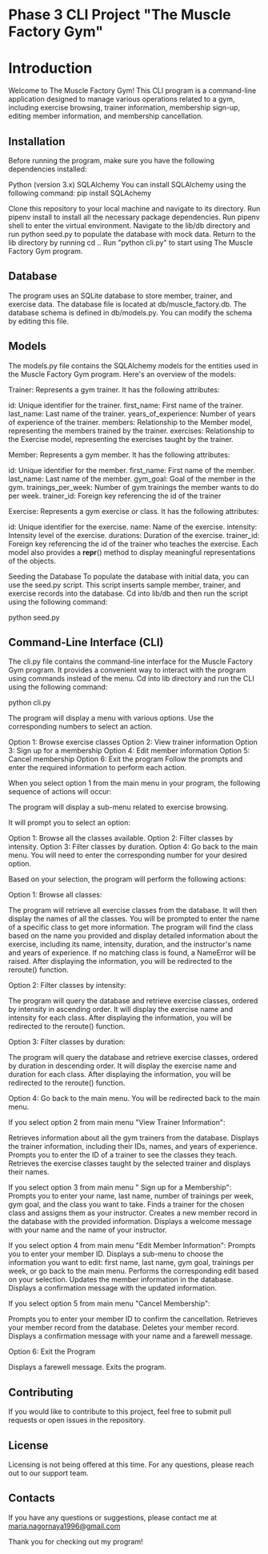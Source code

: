# Phase 3 CLI Project "The Muscle Factory Gym"

# Introduction
Welcome to The Muscle Factory Gym! This CLI program is a command-line application designed to manage various operations related to a gym, including exercise browsing, trainer information, membership sign-up, editing member information, and membership cancellation.

## Installation
Before running the program, make sure you have the following dependencies installed:

Python (version 3.x)
SQLAlchemy
You can install SQLAlchemy using the following command:
pip install SQLAchemy

Clone this repository to your local machine and navigate to its directory.
Run pipenv install to install all the necessary package dependencies.
Run pipenv shell to enter the virtual environment.
Navigate to the lib/db directory and run python seed.py to populate the database with mock data.
Return to the lib directory by running cd ..
Run "python cli.py" to start using The Muscle Factory Gym program.

## Database
The program uses an SQLite database to store member, trainer, and exercise data. The database file is located at db/muscle_factory.db. The database schema is defined in db/models.py. You can modify the schema by editing this file.

## Models
The models.py file contains the SQLAlchemy models for the entities used in the Muscle Factory Gym program. Here's an overview of the models:

Trainer: Represents a gym trainer. It has the following attributes:

id: Unique identifier for the trainer.
first_name: First name of the trainer.
last_name: Last name of the trainer.
years_of_experience: Number of years of experience of the trainer.
members: Relationship to the Member model, representing the members trained by the trainer.
exercises: Relationship to the Exercise model, representing the exercises taught by the trainer.

Member: Represents a gym member. It has the following attributes:

id: Unique identifier for the member.
first_name: First name of the member.
last_name: Last name of the member.
gym_goal: Goal of the member in the gym.
trainings_per_week: Number of gym trainings the member wants to do per week.
trainer_id: Foreign key referencing the id of the trainer 

Exercise: Represents a gym exercise or class. It has the following attributes:

id: Unique identifier for the exercise.
name: Name of the exercise.
intensity: Intensity level of the exercise.
durations: Duration of the exercise.
trainer_id: Foreign key referencing the id of the trainer who teaches the exercise.
Each model also provides a __repr__() method to display meaningful representations of the objects.

Seeding the Database
To populate the database with initial data, you can use the seed.py script. This script inserts sample member, trainer, and exercise records into the database. Cd into lib/db and then run the script using the following command:

python seed.py

## Command-Line Interface (CLI)
The cli.py file contains the command-line interface for the Muscle Factory Gym program. It provides a convenient way to interact with the program using commands instead of the menu. Cd into lib directory and run the CLI using the following command:

python cli.py

The program will display a menu with various options. Use the corresponding numbers to select an action.

Option 1: Browse exercise classes
Option 2: View trainer information
Option 3: Sign up for a membership
Option 4: Edit member information
Option 5: Cancel membership
Option 6: Exit the program
Follow the prompts and enter the required information to perform each action.


When you select option 1 from the main menu in your program, the following sequence of actions will occur:

The program will display a sub-menu related to exercise browsing.

It will prompt you to select an option:

Option 1: Browse all the classes available.
Option 2: Filter classes by intensity.
Option 3: Filter classes by duration.
Option 4: Go back to the main menu.
You will need to enter the corresponding number for your desired option.

Based on your selection, the program will perform the following actions:

Option 1: Browse all classes:

The program will retrieve all exercise classes from the database.
It will then display the names of all the classes.
You will be prompted to enter the name of a specific class to get more information.
The program will find the class based on the name you provided and display detailed information about the exercise, including its name, intensity, duration, and the instructor's name and years of experience.
If no matching class is found, a NameError will be raised.
After displaying the information, you will be redirected to the reroute() function.

Option 2: Filter classes by intensity:

The program will query the database and retrieve exercise classes, ordered by intensity in ascending order.
It will display the exercise name and intensity for each class.
After displaying the information, you will be redirected to the reroute() function.

Option 3: Filter classes by duration:

The program will query the database and retrieve exercise classes, ordered by duration in descending order.
It will display the exercise name and duration for each class.
After displaying the information, you will be redirected to the reroute() function.

Option 4: Go back to the main menu.
You will be redirected back to the main menu.

If you select option 2 from main menu "View Trainer Information":

Retrieves information about all the gym trainers from the database.
Displays the trainer information, including their IDs, names, and years of experience.
Prompts you to enter the ID of a trainer to see the classes they teach.
Retrieves the exercise classes taught by the selected trainer and displays their names.

If you select option 3 from main menu " Sign up for a Membership":
Prompts you to enter your name, last name, number of trainings per week, gym goal, and the class you want to take.
Finds a trainer for the chosen class and assigns them as your instructor.
Creates a new member record in the database with the provided information.
Displays a welcome message with your name and the name of your instructor.


If you select option 4 from main menu "Edit Member Information":
Prompts you to enter your member ID.
Displays a sub-menu to choose the information you want to edit: first name, last name, gym goal, trainings per week, or go back to the main menu.
Performs the corresponding edit based on your selection.
Updates the member information in the database.
Displays a confirmation message with the updated information.

If you select option 5 from main menu "Cancel Membership":

Prompts you to enter your member ID to confirm the cancellation.
Retrieves your member record from the database.
Deletes your member record.
Displays a confirmation message with your name and a farewell message.

Option 6: Exit the Program

Displays a farewell message.
Exits the program.


## Contributing
If you would like to contribute to this project, feel free to submit pull requests or open issues in the repository.

## License
Licensing is not being offered at this time. For any questions, please reach out to our support team.

## Contacts
If you have any questions or suggestions, please contact me at maria.nagornaya1996@gmail.com

Thank you for checking out my program!
